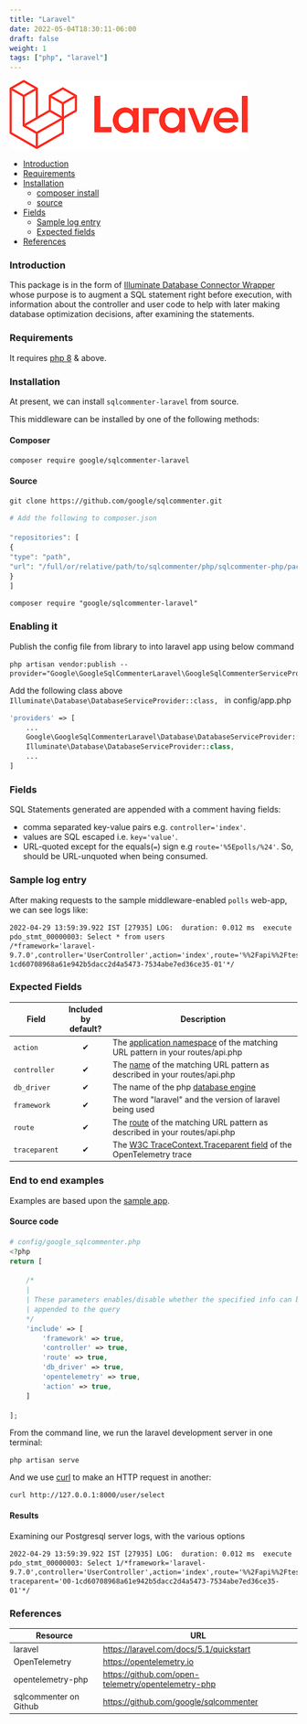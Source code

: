 ```yaml
---
title: "Laravel"
date: 2022-05-04T18:30:11-06:00
draft: false
weight: 1
tags: ["php", "laravel"]
---
```


![](/images/laravel-logo.png)

- [Introduction](#introduction)
- [Requirements](#requirements)
- [Installation](#installation)
    - [composer install](#composer)
    - [source](#source)
- [Fields](#fields)
    - [Sample log entry](#sample-log-entry)
    - [Expected fields](#expected-fields)
- [References](#references)

### Introduction

This package is in the form of [Illuminate Database Connector Wrapper](https://github.com/illuminate/database) whose purpose is to augment a SQL statement right before execution, with information about the controller and user code to help with later making database optimization decisions, after examining the statements.

### Requirements

It requires [php 8](https://www.php.net) & above.

### Installation
At present, we can install `sqlcommenter-laravel` from source.

This middleware can be installed by one of the following methods:
#### Composer
```shell
composer require google/sqlcommenter-laravel
```
#### Source
```shell
git clone https://github.com/google/sqlcommenter.git
```
```php
# Add the following to composer.json 

"repositories": [
{
"type": "path",
"url": "/full/or/relative/path/to/sqlcommenter/php/sqlcommenter-php/packages/sqlcommenter-laravel/"
}
]
```
```shell
composer require "google/sqlcommenter-laravel"
```

### Enabling it

Publish the config file from library to into laravel app using below command

```shell
php artisan vendor:publish --provider="Google\GoogleSqlCommenterLaravel\GoogleSqlCommenterServiceProvider"

```

Add the following class above ``Illuminate\Database\DatabaseServiceProvider::class,
`` in config/app.php
```php
'providers' => [
    ...
    Google\GoogleSqlCommenterLaravel\Database\DatabaseServiceProvider::class,
    Illuminate\Database\DatabaseServiceProvider::class,
    ...
]
```


### Fields

SQL Statements generated are appended with a comment having fields:

* comma separated key-value pairs e.g. `controller='index'`.
* values are SQL escaped i.e. `key='value'`.
* URL-quoted except for the equals(`=`) sign e.g `route='%5Epolls/%24'`. So, should be URL-unquoted when being consumed.

### Sample log entry

After making requests to the sample middleware-enabled `polls` web-app, we can see logs like:

```shell
2022-04-29 13:59:39.922 IST [27935] LOG:  duration: 0.012 ms  execute pdo_stmt_00000003: Select * from users
/*framework='laravel-9.7.0',controller='UserController',action='index',route='%%2Fapi%%2Ftest',db_driver='pgsql',traceparent='00-1cd60708968a61e942b5dacc2d4a5473-7534abe7ed36ce35-01'*/
```

### Expected Fields

Field| Included <br /> by default?                    |Description
---|------------------------------------------------|---
`action`| <div style="text-align: center">&#10004;</div> |The [application namespace](https://laravel.com/docs/9.x/controllers) of the matching URL pattern in your routes/api.php
`controller`| <div style="text-align: center">&#10004;</div> |The [name](https://laravel.com/docs/9.x/controllers) of the matching URL pattern as described in your routes/api.php
`db_driver`| <div style="text-align: center">&#10004;</div> |The name of the php [database engine](https://laravel.com/docs/9.x/database)
`framework`| <div style="text-align: center">&#10004;</div> |The word "laravel" and the version of laravel being used
`route`| <div style="text-align: center">&#10004;</div> |The [route](https://laravel.com/docs/9.x/routing) of the matching URL pattern as described in your routes/api.php
`traceparent`| <div style="text-align: center">&#10004;</div> |The [W3C TraceContext.Traceparent field](https://www.w3.org/TR/trace-context/#traceparent-field) of the OpenTelemetry trace

### End to end examples

Examples are based upon the [sample app](https://github.com/google/sqlcommenter/tree/master/php/sqlcommenter-php/samples/sqlcommenter-laravel).

#### Source code
```php
# config/google_sqlcommenter.php
<?php
return [

    /*
    |
    | These parameters enables/disable whether the specified info can be
    | appended to the query
    */
    'include' => [
        'framework' => true,
        'controller' => true,
        'route' => true,
        'db_driver' => true,
        'opentelemetry' => true,
        'action' => true,
    ]

];
```
From the command line, we run the laravel development server in one terminal:
```shell
php artisan serve
```
And we use [curl](https://curl.haxx.se/) to make an HTTP request in another:
```shell
curl http://127.0.0.1:8000/user/select
```
#### Results

Examining our Postgresql server logs, with the various options

```shell
2022-04-29 13:59:39.922 IST [27935] LOG:  duration: 0.012 ms  execute pdo_stmt_00000003: Select 1/*framework='laravel-9.7.0',controller='UserController',action='index',route='%%2Fapi%%2Ftest',db_driver='pgsql',
traceparent='00-1cd60708968a61e942b5dacc2d4a5473-7534abe7ed36ce35-01'*/
```

### References

Resource|URL
---|---
laravel|https://laravel.com/docs/5.1/quickstart
OpenTelemetry|https://opentelemetry.io
opentelemetry-php|https://github.com/open-telemetry/opentelemetry-php
sqlcommenter on Github|https://github.com/google/sqlcommenter
